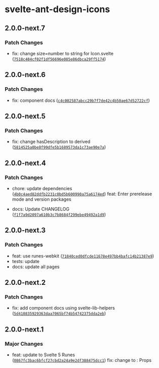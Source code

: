 # svelte-ant-design-icons

## 2.0.0-next.7

### Patch Changes

- fix: change size=number to string for Icon.svelte ([`7518c484cf02f1df56696e085e86dbca29ff5174`](https://github.com/shinokada/svelte-ant-design-icons/commit/7518c484cf02f1df56696e085e86dbca29ff5174))

## 2.0.0-next.6

### Patch Changes

- fix: component docs ([`c4c002587abcc29b7f7de42c4b50ae67d52722cf`](https://github.com/shinokada/svelte-ant-design-icons/commit/c4c002587abcc29b7f7de42c4b50ae67d52722cf))

## 2.0.0-next.5

### Patch Changes

- fix: change hasDescription to derived ([`5814525a0be8f99dfe5b1689573da1c73ae90e7a`](https://github.com/shinokada/svelte-ant-design-icons/commit/5814525a0be8f99dfe5b1689573da1c73ae90e7a))

## 2.0.0-next.4

### Patch Changes

- chore: update dependencies ([`4b0c4aed82ddfb2231c0bd5b600990a75a6174ed`](https://github.com/shinokada/svelte-ant-design-icons/commit/4b0c4aed82ddfb2231c0bd5b600990a75a6174ed))
  feat: Enter prerelease mode and version packages

- docs: Update CHANGELOG ([`f1f7a9d2097a610b3c7b8684f299ebe49492a1d9`](https://github.com/shinokada/svelte-ant-design-icons/commit/f1f7a9d2097a610b3c7b8684f299ebe49492a1d9))

## 2.0.0-next.3

### Patch Changes

- feat: use runes-webkit ([`71840ced0dfcde11678e497bb4bafc14b21387e9`](https://github.com/shinokada/svelte-ant-design-icons/commit/71840ced0dfcde11678e497bb4bafc14b21387e9))
- tests: update
- docs: update all pages

## 2.0.0-next.2

### Patch Changes

- fix: add component docs using svelte-lib-helpers ([`5d410835929363daa7065bf74b54742375dda2eb`](https://github.com/shinokada/svelte-ant-design-icons/commit/5d410835929363daa7065bf74b54742375dda2eb))

## 2.0.0-next.1

### Major Changes

- feat: update to Svelte 5 Runes ([`0867fc3bac6bfcf27cbd2a24a9e2df388475dcc1`](https://github.com/shinokada/svelte-ant-design-icons/commit/0867fc3bac6bfcf27cbd2a24a9e2df388475dcc1))
  fix: change <Props> to : Props

